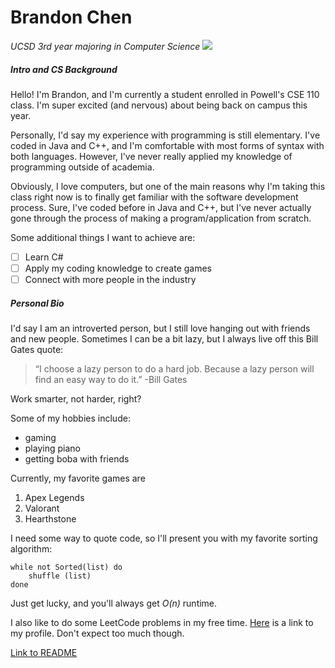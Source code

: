 # Brandon Chen
*UCSD 3rd year majoring in Computer Science*
![](profilephoto.jpeg)

##### Intro and CS Background

Hello! I'm Brandon, and I'm currently a student enrolled in Powell's CSE 110 class. I'm super excited (and nervous) about being back on campus this year. 

Personally, I'd say my experience with programming is still elementary. I've coded in Java and C++, and I'm comfortable with most forms of syntax with both languages. However, I've never really applied my knowledge of programming outside of academia.

Obviously, I love computers, but one of the main reasons why I'm taking this class right now is to finally get familiar with the software development process. Sure, I've coded before in Java and C++, but I've never actually gone through the process of making a program/application from scratch.

Some additional things I want to achieve are:
- [ ] Learn C#
- [ ] Apply my coding knowledge to create games
- [ ] Connect with more people in the industry

##### Personal Bio
I'd say I am an introverted person, but I still love hanging out with friends and new people. Sometimes I can be a bit lazy, but I always live off this Bill Gates quote:
> “I choose a lazy person to do a hard job. Because a lazy person will find an easy way to do it.” -Bill Gates

Work smarter, not harder, right?

Some of my hobbies include:
- gaming
- playing piano
- getting boba with friends

Currently, my favorite games are
1. Apex Legends
2. Valorant
3. Hearthstone

I need some way to quote code, so I'll present you with my favorite sorting algorithm:
```
while not Sorted(list) do
    shuffle (list)
done
```
Just get lucky, and you'll always get *O(n)* runtime.

I also like to do some LeetCode problems in my free time. [Here](https://leetcode.com/bradoche19/) is a link to my profile. Don't expect too much though.

[Link to README](README.md)